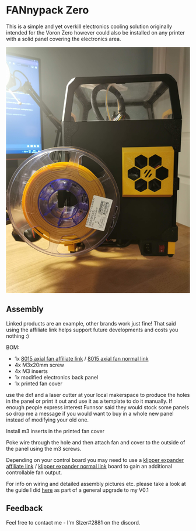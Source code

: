 # FANnypack Zero

This is a simple and yet overkill electronics cooling solution originally intended for the Voron Zero however could also be installed on any printer with a solid panel covering the electronics area.

![](installed.jpg)

## Assembly

Linked products are an example, other brands work just fine! That said using the affiliate link helps support future developments and costs you nothing :)

BOM:
- 1x [8015 axial fan affiliate link](https://s.click.aliexpress.com/e/_AURPhP) / [8015 axial fan normal link](https://www.aliexpress.com/item/32600915237.html)
- 4x M3x20mm screw
- 4x M3 inserts
- 1x modified electronics back panel 
- 1x printed fan cover

use the dxf and a laser cutter at your local makerspace to produce the holes in the panel or print it out and use it as a template to do it manually. If enough people express interest Funnsor said they would stock some panels so drop me a message if you would want to buy in a whole new panel instead of modifying your old one.

Install m3 inserts in the printed fan cover

Poke wire through the hole and then attach fan and cover to the outside of the panel using the m3 screws.

Depending on your control board you may need to use a [klipper expander affiliate link](https://s.click.aliexpress.com/e/_AfOnF3) / [klipper expander normal link](https://www.aliexpress.com/item/1005002384419036.html) board to gain an additional controllable fan output.

For info on wiring and detailed assembly pictures etc. please take a look at the guide I did [here](https://3dpandme.com/?p=406) as part of a general upgrade to my V0.1

## Feedback

Feel free to contact me - I'm Slzer#2881 on the discord.

